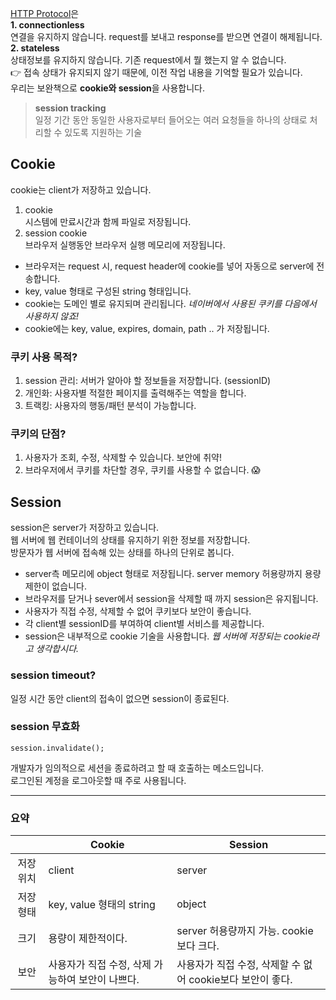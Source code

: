 [HTTP Protocol](HTTP.md)은  
**1. connectionless**  
연결을 유지하지 않습니다. request를 보내고 response를 받으면 연결이 해제됩니다.  
**2. stateless**  
상태정보를 유지하지 않습니다. 기존 request에서 뭘 했는지 알 수 없습니다.  
👉 접속 상태가 유지되지 않기 때문에, 이전 작업 내용을 기억할 필요가 있습니다.  
우리는 보완책으로 **cookie와 session**을 사용합니다.  

> **session tracking**  
> 일정 기간 동안 동일한 사용자로부터 들어오는 여러 요청들을 하나의 상태로 처리할 수 있도록 지원하는 기술


## Cookie  

cookie는 client가 저장하고 있습니다.  
1. cookie  
시스템에 만료시간과 함께 파일로 저장됩니다. 
2. session cookie  
브라우저 실행동안 브라우저 실행 메모리에 저장됩니다.  

* 브라우저는 request 시, request header에 cookie를 넣어 자동으로 server에 전송합니다. 
* key, value 형태로 구성된 string 형태입니다.
* cookie는 도메인 별로 유지되며 관리됩니다. _네이버에서 사용된 쿠키를 다음에서 사용하지 않죠!_
* cookie에는 key, value, expires, domain, path .. 가 저장됩니다.

### 쿠키 사용 목적?
1. session 관리: 서버가 알아야 할 정보들을 저장합니다. (sessionID)
2. 개인화: 사용자별 적절한 페이지를 출력해주는 역할을 합니다.
3. 트랙킹: 사용자의 행동/패턴 분석이 가능합니다.

### 쿠키의 단점?
1. 사용자가 조회, 수정, 삭제할 수 있습니다. 보안에 취약!
2. 브라우저에서 쿠키를 차단할 경우, 쿠키를 사용할 수 없습니다. 😱


## Session  

session은 server가 저장하고 있습니다.  
웹 서버에 웹 컨테이너의 상태를 유지하기 위한 정보를 저장합니다.  
방문자가 웹 서버에 접속해 있는 상태를 하나의 단위로 봅니다.  

* server측 메모리에 object 형태로 저장됩니다. server memory 허용량까지 용량 제한이 없습니다.
* 브라우저를 닫거나 sever에서 session을 삭제할 때 까지 session은 유지됩니다.
* 사용자가 직접 수정, 삭제할 수 없어 쿠키보다 보안이 좋습니다.  
* 각 client별 sessionID를 부여하여 client별 서비스를 제공합니다.
* session은 내부적으로 cookie 기술을 사용합니다. _웹 서버에 저장되는 cookie라고 생각합시다._

### session timeout?
일정 시간 동안 client의 접속이 없으면 session이 종료된다.  

### session 무효화  
```
session.invalidate();
```
개발자가 임의적으로 세션을 종료하려고 할 때 호출하는 메소드입니다.  
로그인된 계정을 로그아웃할 때 주로 사용됩니다.  


---


### 요약

| |Cookie|Session|
|:----:|-----|-----|
|저장위치|client|server|
|저장형태|key, value 형태의 string|object|
|크기|용량이 제한적이다.|server 허용량까지 가능. cookie보다 크다.|
|보안|사용자가 직접 수정, 삭제 가능하여 보안이 나쁘다.|사용자가 직접 수정, 삭제할 수 없어 cookie보다 보안이 좋다.|

